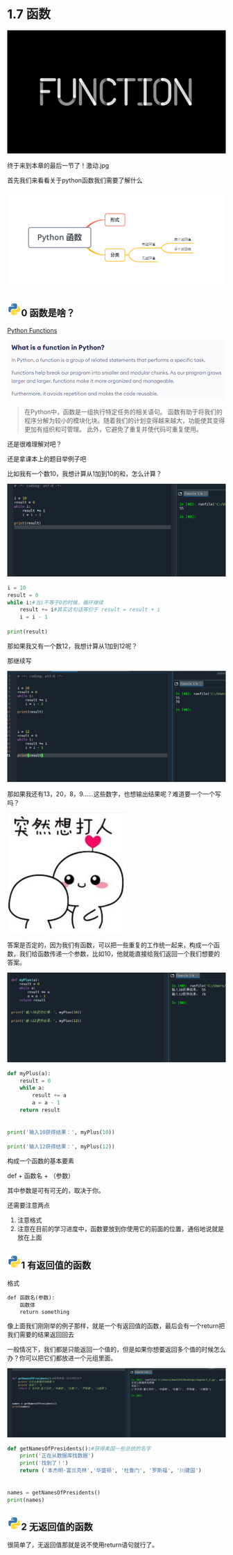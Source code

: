 # 1.7 函数

![Relations & Functions (Domain & Range) - Lessons - Tes Teach](1_7_函数.assets/function.jpg)

终于来到本章的最后一节了！激动.jpg

首先我们来看看关于python函数我们需要了解什么

![image-20201016152641472](1_7_函数.assets/image-20201016152641472.png)

## ![python](1_7_函数.assets/python.png)0 函数是啥？

[Python Functions](https://www.programiz.com/python-programming/function)

![image-20201016153206015](1_7_函数.assets/image-20201016153206015.png)

> 在Python中，函数是一组执行特定任务的相关语句。 函数有助于将我们的程序分解为较小的模块化块。随着我们的计划变得越来越大，功能使其变得更加有组织和可管理。 此外，它避免了重复并使代码可重复使用。

还是很难理解对吧？

还是拿课本上的题目举例子吧

比如我有一个数10，我想计算从1加到10的和，怎么计算？

![image-20201016155718930](1_7_函数.assets/image-20201016155718930.png)

```python
i = 10
result = 0
while i:#当i不等于0的时候，循环继续
    result += i#其实这句话等价于 result = result + i
    i = i - 1

print(result)
```

那如果我又有一个数12，我想计算从1加到12呢？

那继续写

![image-20201016155954884](1_7_函数.assets/image-20201016155954884.png)

那如果我还有13，20，8，9……这些数字，也想输出结果呢？难道要一个一个写吗？

![image-20201016155316946](1_7_函数.assets/image-20201016155316946.png)

答案是否定的，因为我们有函数，可以把一些重复的工作统一起来，构成一个函数，我们给函数传递一个参数，比如10，他就能直接给我们返回一个我们想要的答案。

![image-20201016160450481](1_7_函数.assets/image-20201016160450481.png)

```python 
def myPlus(a):
    result = 0
    while a:
        result += a
        a = a - 1
    return result
        
        
print('输入10获得结果：', myPlus(10))

print('输入12获得结果：', myPlus(12))
```

构成一个函数的基本要素

def + 函数名 + （参数）

其中参数是可有可无的，取决于你。

还需要注意两点

1. 注意格式
2. 注意在目前的学习进度中，函数要放到你使用它的前面的位置，通俗地说就是放在上面

## ![python](1_7_函数.assets/python.png)1 有返回值的函数

格式

```
def 函数名(参数):
	函数体
	return something
```

像上面我们刚刚举的例子那样，就是一个有返回值的函数，最后会有一个return把我们需要的结果返回回去

一般情况下，我们都是只能返回一个值的，但是如果你想要返回多个值的时候怎么办？你可以把它们都放进一个元组里面。

![image-20201016162502566](1_7_函数.assets/image-20201016162502566.png)

```python
def getNamesOfPresidents():#获得美国一些总统的名字
    print('正在从数据库找数据')
    print('找到了！')
    return ('本杰明·富兰克林','华盛顿', '杜鲁门', '罗斯福', '川建国')
    

names = getNamesOfPresidents()
print(names)
```

## ![python](1_7_函数.assets/python.png)2 无返回值的函数

很简单了，无返回值那就是说不使用return语句就行了。

